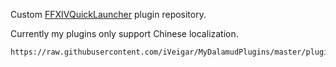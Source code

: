 Custom [FFXIVQuickLauncher](https://ottercorp.github.io/) plugin repository.

Currently my plugins only support Chinese localization.

```
https://raw.githubusercontent.com/iVeigar/MyDalamudPlugins/master/pluginmaster.json
```
